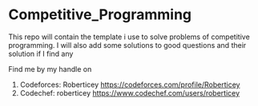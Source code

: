 # Competitive_Programming
This repo will contain the template i use to solve problems of competitive programming. I will also add some solutions to good questions and their solution if I find any


Find me by my handle on
1. Codeforces: Roberticey   https://codeforces.com/profile/Roberticey
2. Codechef: roberticey     https://www.codechef.com/users/roberticey
